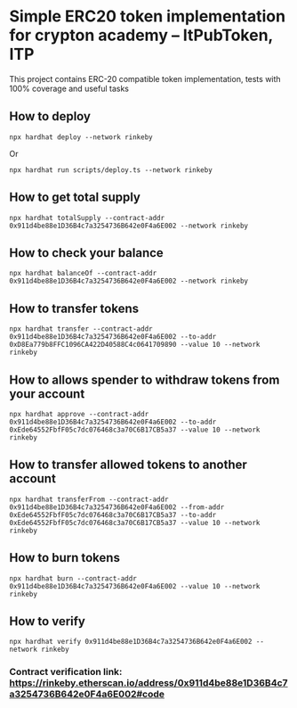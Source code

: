 # Simple ERC20 token implementation for crypton academy – ItPubToken, ITP

This project contains ERC-20 compatible token implementation, tests with 100% coverage and useful tasks


## How to deploy


```shell
npx hardhat deploy --network rinkeby
```

Or

```shell
npx hardhat run scripts/deploy.ts --network rinkeby
```

## How to get total supply


```shell
npx hardhat totalSupply --contract-addr 0x911d4be88e1D36B4c7a3254736B642e0F4a6E002 --network rinkeby
```


## How to check your balance


```shell
npx hardhat balanceOf --contract-addr 0x911d4be88e1D36B4c7a3254736B642e0F4a6E002 --network rinkeby
```


## How to transfer tokens


```shell
npx hardhat transfer --contract-addr 0x911d4be88e1D36B4c7a3254736B642e0F4a6E002 --to-addr 0xD8Ea779b8FFC1096CA422D40588C4c0641709890 --value 10 --network rinkeby
```

## How to allows spender to withdraw tokens from your account 


```shell
npx hardhat approve --contract-addr 0x911d4be88e1D36B4c7a3254736B642e0F4a6E002 --to-addr 0xEde64552FbfF05c7dc076468c3a70C6B17CB5a37 --value 10 --network rinkeby
```

## How to transfer allowed tokens to another account 


```shell
npx hardhat transferFrom --contract-addr 0x911d4be88e1D36B4c7a3254736B642e0F4a6E002 --from-addr 0xEde64552FbfF05c7dc076468c3a70C6B17CB5a37 --to-addr 0xEde64552FbfF05c7dc076468c3a70C6B17CB5a37 --value 10 --network rinkeby
```


## How to burn tokens


```shell
npx hardhat burn --contract-addr 0x911d4be88e1D36B4c7a3254736B642e0F4a6E002 --value 10 --network rinkeby
```


## How to verify

```shell
npx hardhat verify 0x911d4be88e1D36B4c7a3254736B642e0F4a6E002 --network rinkeby
```


### Contract verification link: https://rinkeby.etherscan.io/address/0x911d4be88e1D36B4c7a3254736B642e0F4a6E002#code